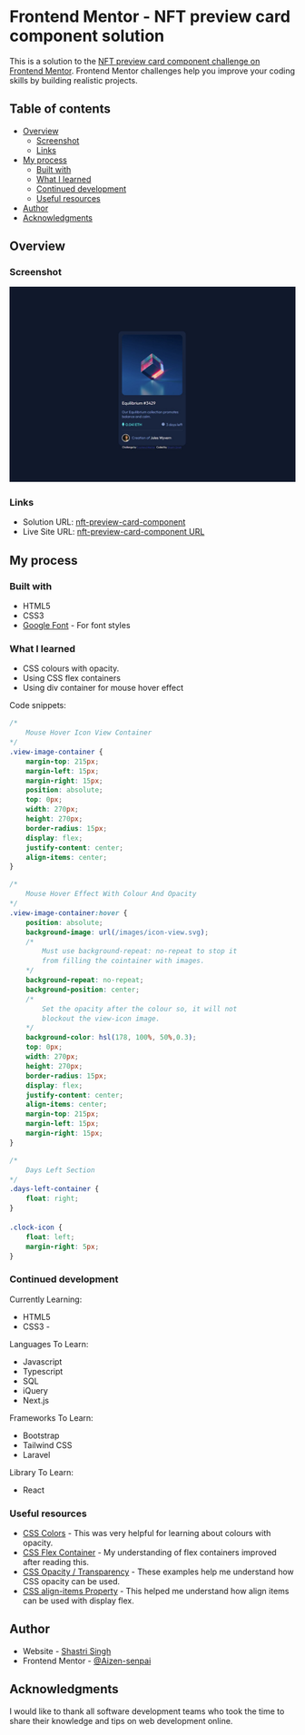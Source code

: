 # Frontend Mentor - NFT preview card component solution

This is a solution to the [NFT preview card component challenge on Frontend Mentor](https://www.frontendmentor.io/challenges/nft-preview-card-component-SbdUL_w0U). Frontend Mentor challenges help you improve your coding skills by building realistic projects. 

## Table of contents

- [Overview](#overview)
  - [Screenshot](#screenshot)
  - [Links](#links)
- [My process](#my-process)
  - [Built with](#built-with)
  - [What I learned](#what-i-learned)
  - [Continued development](#continued-development)
  - [Useful resources](#useful-resources)
- [Author](#author)
- [Acknowledgments](#acknowledgments)



## Overview

### Screenshot

![](./screenshot.jpg)

### Links

- Solution URL: [nft-preview-card-component](https://github.com/shastri-singh/nft-preview-card-component)
- Live Site URL: [nft-preview-card-component URL](https://nft-preview-card-component-6iz.pages.dev/)

## My process

### Built with

- HTML5
- CSS3
- [Google Font](https://fonts.googleapis.com/css2?family=Outfit:wght@300;400;600;700&display=swap) - For font styles

### What I learned

- CSS colours with opacity.
- Using CSS flex containers
- Using div container for mouse hover effect


Code snippets:

```css
/* 
    Mouse Hover Icon View Container
*/
.view-image-container {
    margin-top: 215px;
    margin-left: 15px;
    margin-right: 15px;
    position: absolute;
    top: 0px;
    width: 270px;
    height: 270px;
    border-radius: 15px;
    display: flex;
    justify-content: center;
    align-items: center;
}
```
```css
/* 
    Mouse Hover Effect With Colour And Opacity
*/
.view-image-container:hover {
    position: absolute;
    background-image: url(/images/icon-view.svg);
    /* 
        Must use background-repeat: no-repeat to stop it 
        from filling the cointainer with images.
    */
    background-repeat: no-repeat;
    background-position: center;
    /* 
        Set the opacity after the colour so, it will not
        blockout the view-icon image.
    */
    background-color: hsl(178, 100%, 50%,0.3); 
    top: 0px;
    width: 270px;
    height: 270px;
    border-radius: 15px;
    display: flex;
    justify-content: center;
    align-items: center;
    margin-top: 215px;
    margin-left: 15px;
    margin-right: 15px;
}
```

```css
/* 
    Days Left Section
*/
.days-left-container {
    float: right;
}

.clock-icon {
    float: left;
    margin-right: 5px;
}
```

### Continued development

Currently Learning:
- HTML5
- CSS3 - 

Languages To Learn:
- Javascript
- Typescript
- SQL
- iQuery
- Next.js

Frameworks To Learn:
- Bootstrap
- Tailwind CSS
- Laravel

Library To Learn:
- React

### Useful resources

- [CSS Colors](https://www.w3schools.com/css/css3_colors.asp) - This was very helpful for learning about colours with opacity.
- [CSS Flex Container](https://www.w3schools.com/css/css3_flexbox_container.asp) - My understanding of flex containers improved after reading this.
- [CSS Opacity / Transparency](https://www.w3schools.com/css/css_image_transparency.asp) - These examples help me understand how CSS opacity can be used.
- [CSS align-items Property](https://www.w3schools.com/cssref/css3_pr_align-items.php) - This helped me understand how align items can be used with display flex.

## Author

- Website - [Shastri Singh](https://www.shastrisingh.com)
- Frontend Mentor - [@Aizen-senpai](https://www.frontendmentor.io/profile/Aizen-senpai)

## Acknowledgments

I would like to thank all software development teams who took the time to share their knowledge and tips on web development online.

